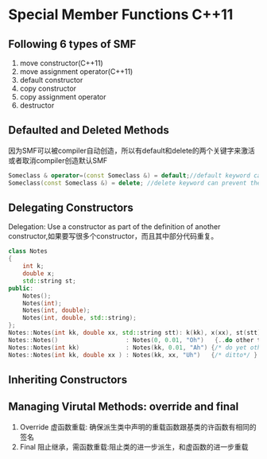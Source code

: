# Special Member Functions C++11
## Following 6 types of SMF
1. move constructor(C++11)
2. move assignment operator(C++11)
3. default constructor
4. copy constructor
5. copy assignment operator
6. destructor

## Defaulted and Deleted Methods
因为SMF可以被compiler自动创造，所以有default和delete的两个关键字来激活或者取消compiler创造默认SMF
```C++
Someclass & operator=(const Someclass &) = default;//default keyword can explicitly delcare the defaulted versions of these methods
Someclass(const Someclass &) = delete; //delete keyword can prevent the compiler from using a particular method.

```

## Delegating Constructors
Delegation: Use a constructor as part of the definition of another constructor,如果要写很多个constructor，而且其中部分代码重复。
```c++
class Notes
{
    int k;
    double x;
    std::string st;
public:
    Notes();
    Notes(int);
    Notes(int, double);
    Notes(int, double, std::string);
};
Notes::Notes(int kk, double xx, std::string stt): k(kk), x(xx), st(stt){..do something..};
Notes::Notes()                   : Notes(0, 0.01, "Oh")   {..do other things..}
Notes::Notes(int kk)             : Notes(kk, 0.01, "Ah") {/* do yet other stuff*/ }
Notes::Notes(int kk, double xx ) : Notes(kk, xx, "Uh")   {/* ditto*/ }
```

## Inheriting Constructors

## Managing Virutal Methods: override and final
1. Override 虚函数重载: 确保派生类中声明的重载函数跟基类的许函数有相同的签名 
2. Final    阻止继承，需函数重载:阻止类的进一步派生，和虚函数的进一步重载